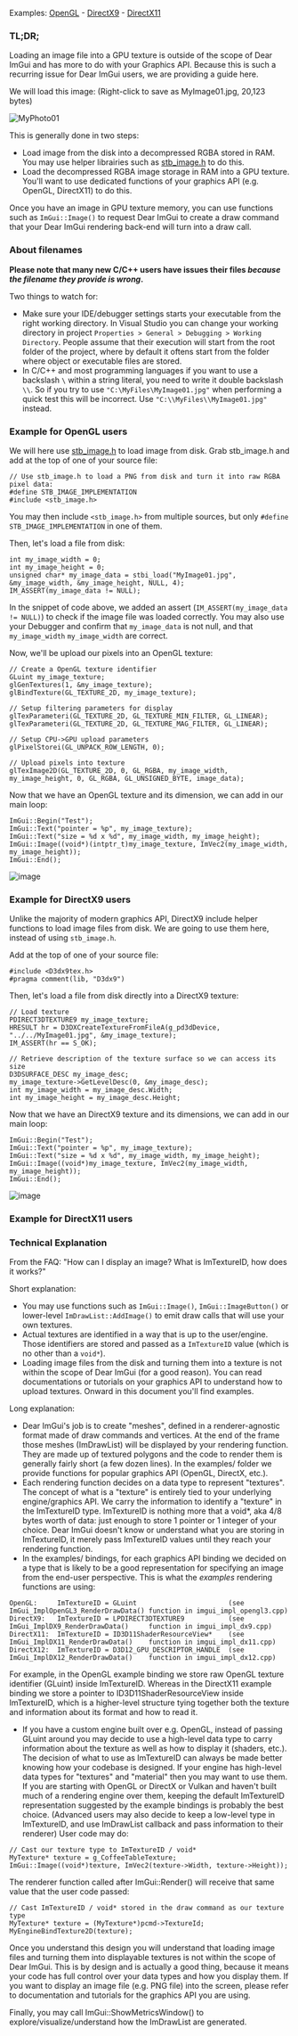 Examples: [OpenGL](#Example-for-OpenGL-users) - [DirectX9](#Example-for-DirectX9-users) - [DirectX11](#Example-for-DirectX11-users)

### TL;DR;

Loading an image file into a GPU texture is outside of the scope of Dear ImGui and has more to do with your Graphics API. Because this is such a recurring issue for Dear ImGui users, we are providing a guide here.

We will load this image: (Right-click to save as MyImage01.jpg, 20,123 bytes)

![MyPhoto01](https://raw.githubusercontent.com/wiki/ocornut/imgui/tutorials/MyImage01.jpg)

This is generally done in two steps:

- Load image from the disk into a decompressed RGBA stored in RAM. You may use helper librairies such as [stb_image.h](https://github.com/nothings/stb/blob/master/stb_image.h) to do this.
- Load the decompressed RGBA image storage in RAM into a GPU texture. You'll want to use dedicated functions of your graphics API (e.g. OpenGL, DirectX11) to do this.

Once you have an image in GPU texture memory, you can use functions such as `ImGui::Image()` to request Dear ImGui to create a draw command that your Dear ImGui rendering back-end will turn into a draw call.

### About filenames

**Please note that many new C/C++ users have issues their files _because the filename they provide is wrong_.**

Two things to watch for:
- Make sure your IDE/debugger settings starts your executable from the right working directory. In Visual Studio you can change your working directory in project `Properties > General > Debugging > Working Directory`. People assume that their execution will start from the root folder of the project, where by default it oftens start from the folder where object or executable files are stored.
- In C/C++ and most programming languages if you want to use a backslash `\` within a string literal, you need to write it double backslash `\\`. So if you try to use `"C:\MyFiles\MyImage01.jpg"` when performing a quick test this will be incorrect. Use `"C:\\MyFiles\\MyImage01.jpg"` instead.


### Example for OpenGL users

We will here use [stb_image.h](https://github.com/nothings/stb/blob/master/stb_image.h) to load image from disk. Grab stb_image.h and add at the top of one of your source file:

```
// Use stb_image.h to load a PNG from disk and turn it into raw RGBA pixel data:
#define STB_IMAGE_IMPLEMENTATION
#include <stb_image.h>
```
You may then include `<stb_image.h>` from multiple sources, but only `#define STB_IMAGE_IMPLEMENTATION` in one of them.

Then, let's load a file from disk:
```
int my_image_width = 0;
int my_image_height = 0;
unsigned char* my_image_data = stbi_load("MyImage01.jpg", &my_image_width, &my_image_height, NULL, 4);
IM_ASSERT(my_image_data != NULL);
```

In the snippet of code above, we added an assert (`IM_ASSERT(my_image_data != NULL)`) to check if the image file was loaded correctly. You may also use your Debugger and confirm that `my_image_data` is not null, and that `my_image_width` `my_image_width` are correct.

Now, we'll be upload our pixels into an OpenGL texture:

```
// Create a OpenGL texture identifier
GLuint my_image_texture;
glGenTextures(1, &my_image_texture);
glBindTexture(GL_TEXTURE_2D, my_image_texture);

// Setup filtering parameters for display
glTexParameteri(GL_TEXTURE_2D, GL_TEXTURE_MIN_FILTER, GL_LINEAR);
glTexParameteri(GL_TEXTURE_2D, GL_TEXTURE_MAG_FILTER, GL_LINEAR);

// Setup CPU->GPU upload parameters
glPixelStorei(GL_UNPACK_ROW_LENGTH, 0);

// Upload pixels into texture
glTexImage2D(GL_TEXTURE_2D, 0, GL_RGBA, my_image_width, my_image_height, 0, GL_RGBA, GL_UNSIGNED_BYTE, image_data);
```

Now that we have an OpenGL texture and its dimension, we can add in our main loop:

```
ImGui::Begin("Test");
ImGui::Text("pointer = %p", my_image_texture);
ImGui::Text("size = %d x %d", my_image_width, my_image_height);
ImGui::Image((void*)(intptr_t)my_image_texture, ImVec2(my_image_width, my_image_height));
ImGui::End();
```

![image](https://user-images.githubusercontent.com/8225057/65342485-26f9d380-dbd3-11e9-967e-b279b1ad8551.png)

### Example for DirectX9 users

Unlike the majority of modern graphics API, DirectX9 include helper functions to load image files from disk. We are going to use them here, instead of using `stb_image.h`.

Add at the top of one of your source file:
```
#include <D3dx9tex.h>
#pragma comment(lib, "D3dx9")
```

Then, let's load a file from disk directly into a DirectX9 texture:
```
// Load texture
PDIRECT3DTEXTURE9 my_image_texture;
HRESULT hr = D3DXCreateTextureFromFileA(g_pd3dDevice, "../../MyImage01.jpg", &my_image_texture);
IM_ASSERT(hr == S_OK);
    
// Retrieve description of the texture surface so we can access its size
D3DSURFACE_DESC my_image_desc;
my_image_texture->GetLevelDesc(0, &my_image_desc);
int my_image_width = my_image_desc.Width;
int my_image_height = my_image_desc.Height;
```

Now that we have an DirectX9 texture and its dimensions, we can add in our main loop:
```
ImGui::Begin("Test");
ImGui::Text("pointer = %p", my_image_texture);
ImGui::Text("size = %d x %d", my_image_width, my_image_height);
ImGui::Image((void*)my_image_texture, ImVec2(my_image_width, my_image_height));
ImGui::End();
```

![image](https://user-images.githubusercontent.com/8225057/65342425-0467ba80-dbd3-11e9-833f-3feb5084e1da.png)

### Example for DirectX11 users

### Technical Explanation

From the FAQ: "How can I display an image? What is ImTextureID, how does it works?"

Short explanation:
- You may use functions such as `ImGui::Image()`, `ImGui::ImageButton()` or lower-level `ImDrawList::AddImage()` to emit draw calls that will use your own textures.
- Actual textures are identified in a way that is up to the user/engine. Those identifiers are stored and passed as a `ImTextureID` value (which is no other than a `void*`).
- Loading image files from the disk and turning them into a texture is not within the scope of Dear ImGui (for a good reason). You can read documentations or tutorials on your graphics API to understand how to upload textures. Onward in this document you'll find examples.

Long explanation:
- Dear ImGui's job is to create "meshes", defined in a renderer-agnostic format made of draw commands and vertices. At the end of the frame those meshes (ImDrawList) will be displayed by your rendering function. They are made up of textured polygons and the code to render them is generally fairly short (a few dozen lines). In the examples/ folder we provide functions for popular graphics API (OpenGL, DirectX, etc.).
- Each rendering function decides on a data type to represent "textures". The concept of what is a "texture" is entirely tied to your underlying engine/graphics API. We carry the information to identify a "texture" in the ImTextureID type. ImTextureID is nothing more that a void*, aka 4/8 bytes worth of data: just enough to store 1 pointer or 1 integer of your choice. Dear ImGui doesn't know or understand what you are storing in ImTextureID, it merely pass ImTextureID values until they reach your rendering function.
- In the examples/ bindings, for each graphics API binding we decided on a type that is likely to be a good representation for specifying an image from the end-user perspective. This is what the _examples_ rendering functions are using:
```
OpenGL:     ImTextureID = GLuint                       (see ImGui_ImplOpenGL3_RenderDrawData() function in imgui_impl_opengl3.cpp)
DirectX9:   ImTextureID = LPDIRECT3DTEXTURE9           (see ImGui_ImplDX9_RenderDrawData()     function in imgui_impl_dx9.cpp)
DirectX11:  ImTextureID = ID3D11ShaderResourceView*    (see ImGui_ImplDX11_RenderDrawData()    function in imgui_impl_dx11.cpp)
DirectX12:  ImTextureID = D3D12_GPU_DESCRIPTOR_HANDLE  (see ImGui_ImplDX12_RenderDrawData()    function in imgui_impl_dx12.cpp)
```
For example, in the OpenGL example binding we store raw OpenGL texture identifier (GLuint) inside ImTextureID. Whereas in the DirectX11 example binding we store a pointer to ID3D11ShaderResourceView inside ImTextureID, which is a higher-level structure tying together both the texture and information about its format and how to read it.
- If you have a custom engine built over e.g. OpenGL, instead of passing GLuint around you may decide to use a high-level data type to carry information about the texture as well as how to display it (shaders, etc.). The decision of what to use as ImTextureID can always be made better knowing how your codebase is designed. If your engine has high-level data types for "textures" and "material" then you may want to use them. If you are starting with OpenGL or DirectX or Vulkan and haven't built much of a rendering engine over them, keeping the default ImTextureID representation suggested by the example bindings is probably the best choice. (Advanced users may also decide to keep a low-level type in ImTextureID, and use ImDrawList callback and pass information to their renderer)
User code may do:
```
// Cast our texture type to ImTextureID / void*
MyTexture* texture = g_CoffeeTableTexture;
ImGui::Image((void*)texture, ImVec2(texture->Width, texture->Height));
```
The renderer function called after ImGui::Render() will receive that same value that the user code passed:
```
// Cast ImTextureID / void* stored in the draw command as our texture type
MyTexture* texture = (MyTexture*)pcmd->TextureId;
MyEngineBindTexture2D(texture);
```
Once you understand this design you will understand that loading image files and turning them into displayable textures is not within the scope of Dear ImGui. This is by design and is actually a good thing, because it means your code has full control over your data types and how you display them. If you want to display an image file (e.g. PNG file) into the screen, please refer to documentation and tutorials for the graphics API you are using.

Finally, you may call ImGui::ShowMetricsWindow() to explore/visualize/understand how the ImDrawList are generated.